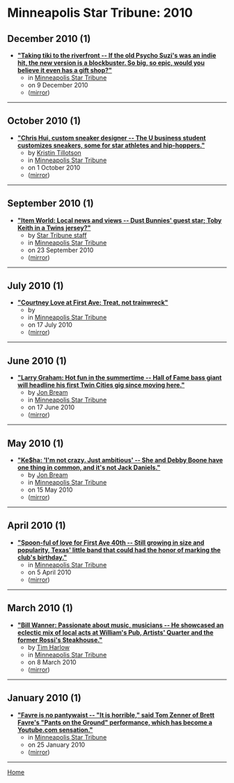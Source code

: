 # Minneapolis Star Tribune: 2010

## December 2010 (1)

 - [**"Taking tiki to the riverfront -- If the old Psycho Suzi's was an indie hit, the new version is a blockbuster. So big, so epic, would you believe it even has a gift shop?"**](https://www.startribune.com/taking-tiki-to-the-riverfront/111615064/)
    - in [Minneapolis Star Tribune](../../../publications/k-o/minneapolis-star-tribune/index.md)
    - on 9 December 2010
    - ([mirror](https://web.archive.org/web/*/https://www.startribune.com/taking-tiki-to-the-riverfront/111615064/))

----

## October 2010 (1)

 - [**"Chris Hui, custom sneaker designer -- The U business student customizes sneakers, some for star athletes and hip-hoppers."**](https://www.startribune.com/chris-hui-custom-sneaker-designer/104170213/)
    - by [Kristin Tillotson](../../../authors/kristin-tillotson/index.md)
    - in [Minneapolis Star Tribune](../../../publications/k-o/minneapolis-star-tribune/index.md)
    - on 1 October 2010
    - ([mirror](https://web.archive.org/web/*/https://www.startribune.com/chris-hui-custom-sneaker-designer/104170213/))

----

## September 2010 (1)

 - [**"Item World: Local news and views -- Dust Bunnies' guest star; Toby Keith in a Twins jersey?"**](https://www.startribune.com/item-world-local-news-and-views/103639909/)
    - by [Star Tribune staff](../../../authors/star-tribune-staff/index.md)
    - in [Minneapolis Star Tribune](../../../publications/k-o/minneapolis-star-tribune/index.md)
    - on 23 September 2010
    - ([mirror](https://web.archive.org/web/*/https://www.startribune.com/item-world-local-news-and-views/103639909/))

----

## July 2010 (1)

 - [**"Courtney Love at First Ave: Treat, not trainwreck"**](https://www.startribune.com/courtney-love-at-first-ave-treat-not-trainwreck/98659494/)
    - by 
    - in [Minneapolis Star Tribune](../../../publications/k-o/minneapolis-star-tribune/index.md)
    - on 17 July 2010
    - ([mirror](https://web.archive.org/web/*/https://www.startribune.com/courtney-love-at-first-ave-treat-not-trainwreck/98659494/))

----

## June 2010 (1)

 - [**"Larry Graham: Hot fun in the summertime -- Hall of Fame bass giant will headline his first Twin Cities gig since moving here."**](https://www.startribune.com/larry-graham-hot-fun-in-the-summertime/96575399/)
    - by [Jon Bream](../../../authors/jon-bream/index.md)
    - in [Minneapolis Star Tribune](../../../publications/k-o/minneapolis-star-tribune/index.md)
    - on 17 June 2010
    - ([mirror](https://web.archive.org/web/*/https://www.startribune.com/larry-graham-hot-fun-in-the-summertime/96575399/))

----

## May 2010 (1)

 - [**"Ke$ha: &#039;I&#039;m not crazy. Just ambitious&#039; -- She and Debby Boone have one thing in common, and it's not Jack Daniels."**](https://www.startribune.com/ke-ha-i-m-not-crazy-just-ambitious/93734139/)
    - by [Jon Bream](../../../authors/jon-bream/index.md)
    - in [Minneapolis Star Tribune](../../../publications/k-o/minneapolis-star-tribune/index.md)
    - on 15 May 2010
    - ([mirror](https://web.archive.org/web/*/https://www.startribune.com/ke-ha-i-m-not-crazy-just-ambitious/93734139/))

----

## April 2010 (1)

 - [**"Spoon-ful of love for First Ave 40th -- Still growing in size and popularity, Texas' little band that could had the honor of marking the club's birthday."**](https://www.startribune.com/spoon-ful-of-love-for-first-ave-40th/89867622/)
    - in [Minneapolis Star Tribune](../../../publications/k-o/minneapolis-star-tribune/index.md)
    - on 5 April 2010
    - ([mirror](https://web.archive.org/web/*/https://www.startribune.com/spoon-ful-of-love-for-first-ave-40th/89867622/))

----

## March 2010 (1)

 - [**"Bill Wanner: Passionate about music, musicians -- He showcased an eclectic mix of local acts at William's Pub, Artists' Quarter and the former Rossi's Steakhouse."**](https://www.startribune.com/bill-wanner-passionate-about-music-musicians/87024002/)
    - by [Tim Harlow](../../../authors/tim-harlow/index.md)
    - in [Minneapolis Star Tribune](../../../publications/k-o/minneapolis-star-tribune/index.md)
    - on 8 March 2010
    - ([mirror](https://web.archive.org/web/*/https://www.startribune.com/bill-wanner-passionate-about-music-musicians/87024002/))

----

## January 2010 (1)

 - [**"Favre is no pantywaist -- "It is horrible," said Tom Zenner of Brett Favre's "Pants on the Ground" performance, which has become a Youtube.com sensation."**](https://www.startribune.com/favre-is-no-pantywaist/82517362/)
    - in [Minneapolis Star Tribune](../../../publications/k-o/minneapolis-star-tribune/index.md)
    - on 25 January 2010
    - ([mirror](https://web.archive.org/web/*/https://www.startribune.com/favre-is-no-pantywaist/82517362/))

----

[Home](../index.md)
